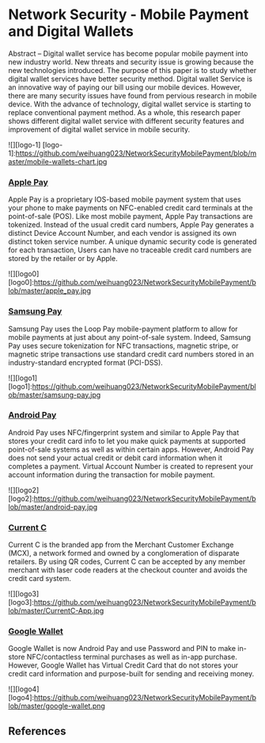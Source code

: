 # Network Security - Mobile Payment and Digital Wallets

Abstract – Digital wallet service has become popular mobile payment into new industry world. New threats and security issue is growing because the new technologies introduced. The purpose of this paper is to study whether digital wallet services have better security method. Digital wallet Service is an innovative way of paying our bill using our mobile devices. However, there are many security issues have found from pervious research in mobile device. With the advance of technology, digital wallet service is starting to replace conventional payment method. As a whole, this research paper shows different digital wallet service with different security features and improvement of digital wallet service in mobile security.

![][logo-1]
[logo-1]:https://github.com/weihuang023/NetworkSecurityMobilePayment/blob/master/mobile-wallets-chart.jpg

### [Apple Pay]
[Apple Pay]:https://support.apple.com/en-us/HT201239

Apple Pay is a proprietary IOS-based mobile payment system that uses your phone to make payments on NFC-enabled credit card terminals at the point-of-sale (POS). Like most mobile payment, Apple Pay transactions are tokenized. Instead of the usual credit card numbers, Apple Pay generates a distinct Device Account Number, and each vendor is assigned its own distinct token service number. A unique dynamic security code is generated for each transaction, Users can have no traceable credit card numbers are stored by the retailer or by Apple.

![][logo0]
[logo0]:https://github.com/weihuang023/NetworkSecurityMobilePayment/blob/master/apple_pay.jpg 

### [Samsung Pay]
[Samsung Pay]:http://www.samsung.com/global/galaxy/galaxy-s6-edge-plus/samsung-pay/

Samsung Pay uses the Loop Pay mobile-payment platform to allow for mobile payments at just about any point-of-sale system. Indeed, Samsung Pay uses secure tokenization for NFC transactions, magnetic stripe, or magnetic stripe transactions use standard credit card numbers stored in an industry-standard encrypted format (PCI-DSS).

![][logo1]
[logo1]:https://github.com/weihuang023/NetworkSecurityMobilePayment/blob/master/samsung-pay.jpg

### [Android Pay]
[Android Pay]: https://www.android.com/pay/
Android Pay uses NFC/fingerprint system and similar to Apple Pay that stores your credit card info to let you make quick payments at supported point-of-sale systems as well as within certain apps. However, Android Pay does not send your actual credit or debit card information when it completes a payment. Virtual Account Number is created to represent your account information during the transaction for mobile payment.

![][logo2]
[logo2]:https://github.com/weihuang023/NetworkSecurityMobilePayment/blob/master/android-pay.jpg

### [Current C]
[Current C]:https://www.currentc.com/
Current C is the branded app from the Merchant Customer Exchange (MCX), a network formed and owned by a conglomeration of disparate retailers. By using QR codes, Current C can be accepted by any member merchant with laser code readers at the checkout counter and avoids the credit card system. 

![][logo3]
[logo3]:https://github.com/weihuang023/NetworkSecurityMobilePayment/blob/master/CurrentC-App.jpg

### [Google Wallet]
[Google Wallet]:https://www.google.com/wallet/

Google Wallet is now Android Pay and use Password and PIN to make in-store NFC/contactless terminal purchases as well as in-app purchase. However, Google Wallet has Virtual Credit Card that do not stores your credit card information and purpose-built for sending and receiving money. 

![][logo4]
[logo4]:https://github.com/weihuang023/NetworkSecurityMobilePayment/blob/master/google-wallet.png

## References


